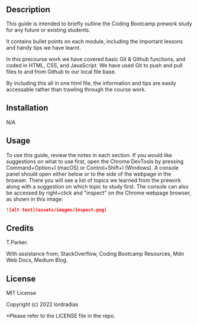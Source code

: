 # <Pre Work Study Guide Webpage>

## Description

This guide is intended to briefly outline the Coding Bootcamp prework study for any future or existing students.

It contains bullet points on each module, including the important lessons and handy tips we have learnt.

In this precourse work we have covered basic Git & Github functions, and coded in HTML, CSS, and JavaScript. We have used Git to push and pull files to and from Github to our local file base.

By including this all in one html file, the information and tips are easily accessable rather than trawling through the course work. 

## Installation

N/A

## Usage

To use this guide, review the notes in each section. If you would like suggestions on what to use first, open the Chrome DevTools by pressing Command+Option+I (macOS) or Control+Shift+I (Windows). A console panel should open either below or to the side of the webpage in the browser. There you will see a list of topics we learned from the prework along with a suggestion on which topic to study first.
The console can also be accessed by right+click and "inspect" on the Chrome webpage browser, as shown in this image:

```md
![alt text](assets/images/inspect.png)
```



## Credits

T.Parker.

With assistance from; StackOverflow, Coding Bootcamp Resources, Mdn Web Docs, Medium Blog. 

## License

MIT License

Copyright (c) 2022 lordradias

*Please refer to the LICENSE file in the repo.

